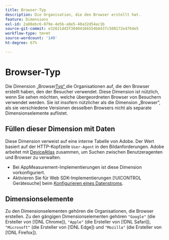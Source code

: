 ```yaml
---
title: Browser-Typ
description: Die Organisation, die den Browser erstellt hat.
feature: Dimensions
exl-id: 2a88ebc6-879e-4e5b-a8e5-40a32d54ac1b
source-git-commit: e32821dd3f30404166554b8437c508172e4764e5
workflow-type: tm+mt
source-wordcount: '149'
ht-degree: 67%

---
```


# Browser-Typ

Die Dimension „Browser[Typ“ ](overview.md) die Organisationen auf, die den Browser erstellt haben, den der Besucher verwendet. Diese Dimension ist nützlich, wenn Sie sehen möchten, welche übergeordneten Browser von Besuchern verwendet werden. Sie ist insofern nützlicher als die Dimension „Browser“, als sie verschiedene Versionen desselben Browsers nicht als separate Dimensionselemente auflistet.

## Füllen dieser Dimension mit Daten

Diese Dimension verweist auf eine interne Tabelle von Adobe. Der Wert basiert auf der HTTP-Kopfzeile `User-Agent` in den Bildanforderungen. Adobe arbeitet mit [DeviceAtlas](https://deviceatlas.com/) zusammen, um Suchen zwischen Benutzeragenten und Browser zu verwalten.

* Bei AppMeasurement-Implementierungen ist diese Dimension vorkonfiguriert.
* Aktivieren Sie für Web SDK-Implementierungen [!UICONTROL Gerätesuche] beim [Konfigurieren eines Datenstroms](https://experienceleague.adobe.com/docs/experience-platform/datastreams/configure.html?lang=de).

## Dimensionselemente

Zu den Dimensionselementen gehören die Organisationen, die Browser erstellen. Zu den gängigen Dimensionselementen gehören `"Google"` (die Ersteller von [!DNL Chrome]), `"Apple"` (die Ersteller von [!DNL Safari]), `"Microsoft"` (die Ersteller von [!DNL Edge]) und `"Mozilla"` (die Ersteller von [!DNL Firefox]).
